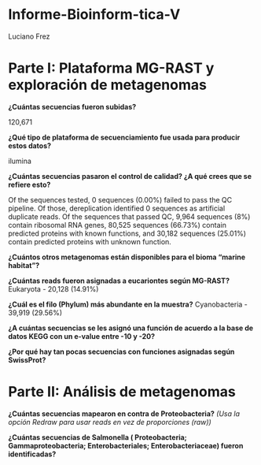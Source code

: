 # Informe-Bioinform-tica-V
Luciano Frez

# **Parte I:** Plataforma MG-RAST y exploración de metagenomas

**¿Cuántas secuencias fueron subidas?**

120,671

**¿Qué tipo de plataforma de secuenciamiento fue usada para producir estos datos?**

ilumina

**¿Cuántas secuencias pasaron el control de calidad? ¿A qué crees que se refiere esto?**

Of the sequences tested, 0 sequences (0.00%) failed to pass the QC pipeline. Of those, dereplication identified 0 sequences as artificial duplicate reads. Of the sequences that passed QC, 9,964 sequences (8%) contain ribosomal RNA genes, 80,525 sequences (66.73%) contain predicted proteins with known functions, and 30,182 sequences (25.01%) contain predicted proteins with unknown function.

**¿Cuántos otros metagenomas están disponibles para el bioma “marine habitat”?**


**¿Cuántas reads fueron asignadas a eucariontes según MG-RAST?**
Eukaryota - 20,128 (14.91%)

**¿Cuál es el filo (Phylum) más abundante en la muestra?**
Cyanobacteria - 39,919 (29.56%)

**¿A cuántas secuencias se les asignó una función de acuerdo a la base de datos KEGG con un e-value entre -10 y -20?**


**¿Por qué hay tan pocas secuencias con funciones asignadas según SwissProt?**


# **Parte II:** Análisis de metagenomas

**¿Cuántas secuencias mapearon en contra de Proteobacteria?** *(Usa la opción Redraw para usar reads en vez de proporciones (raw))* 

**¿Cuántas secuencias de Salmonella ( Proteobacteria; Gammaproteobacteria; Enterobacteriales; Enterobacteriaceae) fueron identificadas?**
